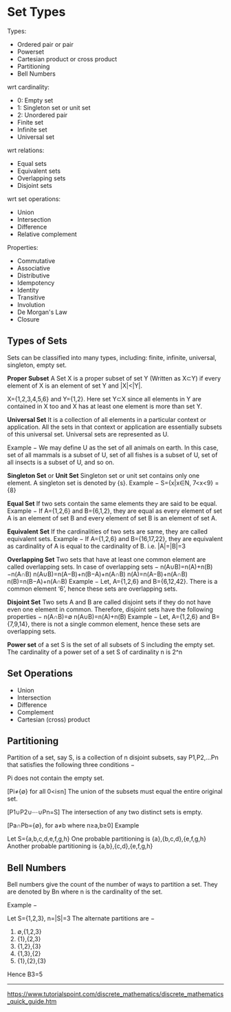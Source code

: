# Set Types

Types:
- Ordered pair or pair
- Powerset
- Cartesian product or cross product
- Partitioning
- Bell Numbers

wrt cardinality:
- 0: Empty set
- 1: Singleton set or unit set
- 2: Unordered pair
- Finite set
- Infinite set
- Universal set

wrt relations:
- Equal sets
- Equivalent sets
- Overlapping sets
- Disjoint sets

wrt set operations:
- Union
- Intersection
- Difference
- Relative complement

Properties:
- Commutative
- Associative
- Distributive
- Idempotency
- Identity
- Transitive
- Involution
- De Morgan's Law
- Closure




## Types of Sets

Sets can be classified into many types, including: finite, infinite, universal, singleton, empty set.

__Proper Subset__
A Set X is a proper subset of set Y (Written as X⊂Y) if every element of X is an element of set Y and |X|<|Y|.

X={1,2,3,4,5,6} and Y={1,2}.
Here set Y⊂X since all elements in Y are contained in X too and X has at least one element is more than set Y.

__Universal Set__
It is a collection of all elements in a particular context or application. All the sets in that context or application are essentially subsets of this universal set. Universal sets are represented as U.

Example − We may define U as the set of all animals on earth. In this case, set of all mammals is a subset of U, set of all fishes is a subset of U, set of all insects is a subset of U, and so on.

__Singleton Set__ or __Unit Set__
Singleton set or unit set contains only one element. A singleton set is denoted by {s}.
Example − S={x|x∈N, 7<x<9} = {8}

__Equal Set__
If two sets contain the same elements they are said to be equal.
Example − If A={1,2,6} and B={6,1,2}, they are equal as every element of set A is an element of set B and every element of set B is an element of set A.

__Equivalent Set__
If the cardinalities of two sets are same, they are called equivalent sets.
Example − If A={1,2,6} and B={16,17,22}, they are equivalent as cardinality of A is equal to the cardinality of B. i.e. |A|=|B|=3

__Overlapping Set__
Two sets that have at least one common element are called overlapping sets.
In case of overlapping sets −
n(A∪B)=n(A)+n(B)−n(A∩B)
n(A∪B)=n(A−B)+n(B−A)+n(A∩B)
n(A)=n(A−B)+n(A∩B)
n(B)=n(B−A)+n(A∩B)
Example − Let, A={1,2,6} and B={6,12,42}. There is a common element ‘6’, hence these sets are overlapping sets.

__Disjoint Set__
Two sets A and B are called disjoint sets if they do not have even one element in common. Therefore, disjoint sets have the following properties −
n(A∩B)=∅
n(A∪B)=n(A)+n(B)
Example − Let, A={1,2,6} and B={7,9,14}, there is not a single common element, hence these sets are overlapping sets.

__Power set__
of a set S is the set of all subsets of S including the empty set. The cardinality of a power set of a set S of cardinality n is 2^n


## Set Operations
- Union
- Intersection
- Difference
- Complement
- Cartesian (cross) product


## Partitioning

Partition of a set, say S, is a collection of n disjoint subsets, say P1,P2,…Pn that satisfies the following three conditions −

Pi does not contain the empty set.

[Pi≠{∅} for all 0<i≤n]
The union of the subsets must equal the entire original set.

[P1∪P2∪⋯∪Pn=S]
The intersection of any two distinct sets is empty.

[Pa∩Pb={∅}, for a≠b where n≥a,b≥0]
Example

Let S={a,b,c,d,e,f,g,h}
One probable partitioning is {a},{b,c,d},{e,f,g,h}
Another probable partitioning is {a,b},{c,d},{e,f,g,h}


## Bell Numbers
Bell numbers give the count of the number of ways to partition a set. They are denoted by Bn where n is the cardinality of the set.

Example −

Let S={1,2,3}, n=|S|=3
The alternate partitions are −

1. ∅,{1,2,3}
2. {1},{2,3}
3. {1,2},{3}
4. {1,3},{2}
5. {1},{2},{3}

Hence B3=5


---

https://www.tutorialspoint.com/discrete_mathematics/discrete_mathematics_quick_guide.htm

